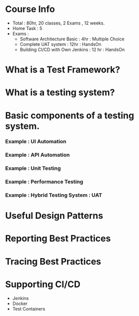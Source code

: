 # Course Info
- Total : 80hr, 20 classes, 2 Exams , 12 weeks.
- Home Task : 5
- Exams :
    - Software Architecture Basic : 4hr : Multiple Choice
    - Complete UAT system : 12hr : HandsOn
    - Building CI/CD with Own Jenkins : 12 hr : HandsOn


# What is a Test Framework?

# What is a testing system?

# Basic components of a testing system. 

### Example : UI Automation

### Example : API Automation

### Example : Unit Testing

### Example : Performance Testing

### Example : Hybrid Testing System : UAT

# Useful Design Patterns 

# Reporting Best Practices

# Tracing Best Practices 

# Supporting CI/CD
- Jenkins
- Docker
- Test Containers 
